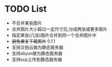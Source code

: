 TODO List
=========

* 不合并某些图片
* 合并图片大小超过一定尺寸后,分成两张或更多图片
* 指定某张(几张)图片合并到同一个合并图片中
* ~~避免重复下载图片~~ 0.1.1
* 支持又拍云做为静态服务器
* 支持aliyun做为静态服务器
* 支持scp上传到静态服务器